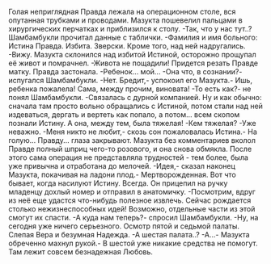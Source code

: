   Голая неприглядная Правда лежала на операционном столе, вся опутанная трубками и проводами.
Мазукта пошевелил пальцами в хирургических перчатках и приблизился к столу.
-Так, что у нас тут..?
Шамбамбукли прочитал данные с таблички.
-Фамилия и имя больного: Истина Правда. Избита. Зверски. Кроме того, над ней надругались.
-Вижу.
Мазукта склонился над избитой Истиной, осторожно прощупал её живот и помрачнел.
-Живота не пощадили! Придется резать Правде матку.
Правда застонала.
-Ребенок... мой...
-Она что, в сознании?- испугался Шамбамбукли.
-Нет. Бредит,- успокоил его Мазукта.- Ишь, ребенка пожалела! Сама, между прочим, виновата!
-То есть как?- не понял Шамбамбукли.
-Связалась с дурной компанией. Ну и как обычно: сначала там просто вольно обращались с Истиной, потом стали над ней издеваться, дергать и вертеть как попало, а потом... всем скопом познали Истину. А она, между тем, была тяжелая!
-Кем тяжелая?
-Уже неважно. 
-Меня никто не любит,- скозь сон пожаловалась Истина.- На голую... Правду... глаза закрывают.
Мазукта без комментариев вколол Правде полный шприц чего-то розового, и она снова обмякла. После этого сама операция не представляла трудностей - тем более, была уже привычна и отработана до мелочей.
-Идея,- сказал наконец Мазукта, покачивая на ладони плод.- Мертворожденная. Вот что бывает, когда насилуют Истину. Всегда.
Он прицепил на ручку младенцу дохлый номер и отправил в анатомичку.
-Посмотрим, вдруг из неё еще удастся что-нибудь полезное извлечь. Сейчас рождается столько нежизнеспособных идей! Возможно, отдельные части из этой смогут их спасти.
-А куда нам теперь?- спросил Шамбамбукли.
-Ну, на сегодня уже ничего серьезного. Осмотр пятой и седьмой палаты. Слепая Вера и безумная Надежда.
-А шестая палата..?
-А...- Мазукта обреченно махнул рукой.- В шестой уже никакие средства не помогут. Там лежит совсем безнадежная Любовь.    